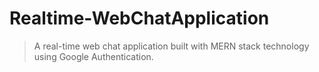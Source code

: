 # Realtime-WebChatApplication
>A real-time web chat application built with MERN stack technology using Google Authentication.
